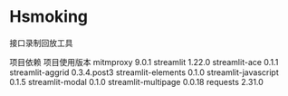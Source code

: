 # Hsmoking
接口录制回放工具

项目依赖	项目使用版本
mitmproxy	9.0.1
streamlit	1.22.0
streamlit-ace	0.1.1
streamlit-aggrid	0.3.4.post3
streamlit-elements	0.1.0
streamlit-javascript	0.1.5
streamlit-modal	0.1.0
streamlit-multipage	0.0.18
requests	2.31.0
